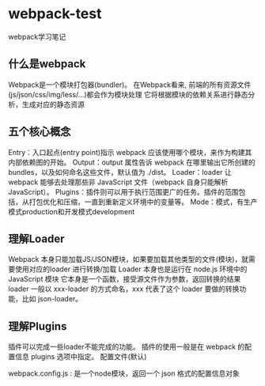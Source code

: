 # webpack-test
webpack学习笔记
## 什么是webpack
Webpack是一个模块打包器(bundler)。
在Webpack看来, 前端的所有资源文件(js/json/css/img/less/...)都会作为模块处理
它将根据模块的依赖关系进行静态分析，生成对应的静态资源

## 五个核心概念
Entry：入口起点(entry point)指示 webpack 应该使用哪个模块，来作为构建其内部依赖图的开始。
Output：output 属性告诉 webpack 在哪里输出它所创建的 bundles，以及如何命名这些文件，默认值为 ./dist。
Loader：loader 让 webpack 能够去处理那些非 JavaScript 文件（webpack 自身只能解析 JavaScript）。
Plugins：插件则可以用于执行范围更广的任务。插件的范围包括，从打包优化和压缩，一直到重新定义环境中的变量等。
Mode：模式，有生产模式production和开发模式development

## 理解Loader
Webpack 本身只能加载JS/JSON模块，如果要加载其他类型的文件(模块)，就需要使用对应的loader 进行转换/加载
Loader 本身也是运行在 node.js 环境中的 JavaScript 模块
它本身是一个函数，接受源文件作为参数，返回转换的结果
loader 一般以 xxx-loader 的方式命名，xxx 代表了这个 loader 要做的转换功能，比如 json-loader。

## 理解Plugins
插件可以完成一些loader不能完成的功能。
插件的使用一般是在 webpack 的配置信息 plugins 选项中指定。
配置文件(默认)

webpack.config.js : 是一个node模块，返回一个 json 格式的配置信息对象